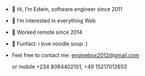 - 👋 Hi, I’m Edwin, software engineer since 2011
- 👀 I’m interested in everything Web
- 🌱 Worked remote since 2014
- 💞️ Funfact: i love noodle soup :)

- Feel free to contact me:
  enginebox2012@gmail.com
  
  or mobile
  +234 8064402101,
  +49 15217012653

<!---
montera82/montera82 is a ✨ special ✨ repository because its `README.md` (this file) appears on your GitHub profile.
You can click the Preview link to take a look at your changes.
--->
